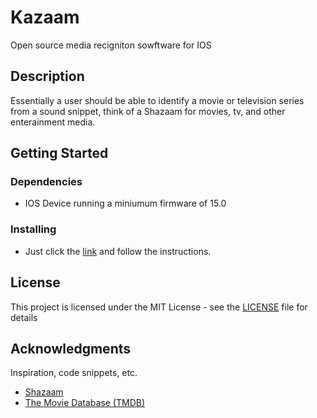 # Kazaam

Open source media recigniton sowftware for IOS

## Description

Essentially a user should be able to identify a movie or television series from a sound snippet, think of a Shazaam for movies, tv, and other enterainment media.

## Getting Started

### Dependencies

* IOS Device running a miniumum firmware of 15.0

### Installing

* Just click the [link]() and follow the instructions.

## License

This project is licensed under the MIT License - see the [LICENSE](https://github.com/MaFalana/Kazaam/blob/main/LICENSE) file for details

## Acknowledgments

Inspiration, code snippets, etc.
* [Shazaam]()
* [The Movie Database (TMDB)](https://www.themoviedb.org/?language=en-US)
